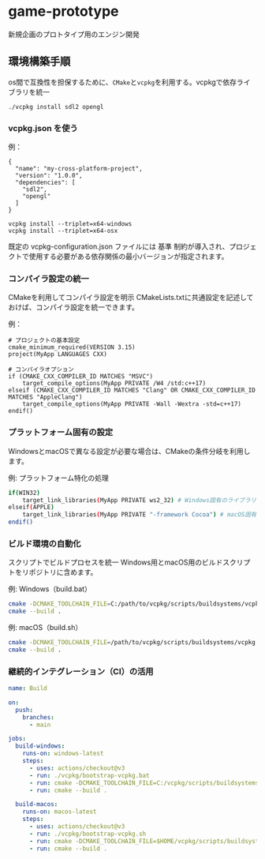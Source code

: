 # game-prototype
新規企画のプロトタイプ用のエンジン開発

## 環境構築手順

os間で互換性を担保するために、`CMake`と`vcpkg`を利用する。vcpkgで依存ライブラリを統一

```
./vcpkg install sdl2 opengl
```

### vcpkg.json を使う

例：

```
{
  "name": "my-cross-platform-project",
  "version": "1.0.0",
  "dependencies": [
    "sdl2",
    "opengl"
  ]
}

```

```
vcpkg install --triplet=x64-windows
vcpkg install --triplet=x64-osx
```

既定の vcpkg-configuration.json ファイルには 基準 制約が導入され、プロジェクトで使用する必要がある依存関係の最小バージョンが指定されます。 

### コンパイラ設定の統一

CMakeを利用してコンパイラ設定を明示
CMakeLists.txtに共通設定を記述しておけば、コンパイラ設定を統一できます。

例：

```
# プロジェクトの基本設定
cmake_minimum_required(VERSION 3.15)
project(MyApp LANGUAGES CXX)

# コンパイラオプション
if (CMAKE_CXX_COMPILER_ID MATCHES "MSVC")
    target_compile_options(MyApp PRIVATE /W4 /std:c++17)
elseif (CMAKE_CXX_COMPILER_ID MATCHES "Clang" OR CMAKE_CXX_COMPILER_ID MATCHES "AppleClang")
    target_compile_options(MyApp PRIVATE -Wall -Wextra -std=c++17)
endif()
```

### プラットフォーム固有の設定

WindowsとmacOSで異なる設定が必要な場合は、CMakeの条件分岐を利用します。

例: プラットフォーム特化の処理

```bash
if(WIN32)
    target_link_libraries(MyApp PRIVATE ws2_32) # Windows固有のライブラリ
elseif(APPLE)
    target_link_libraries(MyApp PRIVATE "-framework Cocoa") # macOS固有の設定
endif()
```

### ビルド環境の自動化

スクリプトでビルドプロセスを統一
Windows用とmacOS用のビルドスクリプトをリポジトリに含めます。

例: Windows（build.bat）

```bash
cmake -DCMAKE_TOOLCHAIN_FILE=C:/path/to/vcpkg/scripts/buildsystems/vcpkg.cmake ..
cmake --build .
```

例: macOS（build.sh）

```bash
cmake -DCMAKE_TOOLCHAIN_FILE=/path/to/vcpkg/scripts/buildsystems/vcpkg.cmake ..
cmake --build .
```

### 継続的インテグレーション（CI）の活用

```yaml
name: Build

on:
  push:
    branches:
      - main

jobs:
  build-windows:
    runs-on: windows-latest
    steps:
      - uses: actions/checkout@v3
      - run: ./vcpkg/bootstrap-vcpkg.bat
      - run: cmake -DCMAKE_TOOLCHAIN_FILE=C:/vcpkg/scripts/buildsystems/vcpkg.cmake .
      - run: cmake --build .

  build-macos:
    runs-on: macos-latest
    steps:
      - uses: actions/checkout@v3
      - run: ./vcpkg/bootstrap-vcpkg.sh
      - run: cmake -DCMAKE_TOOLCHAIN_FILE=$HOME/vcpkg/scripts/buildsystems/vcpkg.cmake .
      - run: cmake --build .
```